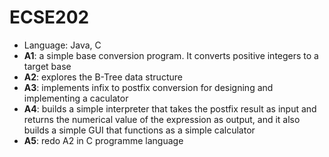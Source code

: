 # ECSE202
* Language: Java, C
* **A1**: a simple base conversion program. It converts positive integers to a target base
* **A2**: explores the B-Tree data structure
* **A3**: implements infix to postfix conversion for designing and implementing a caculator
* **A4**: builds a simple interpreter that takes the postfix result as input and returns the numerical value of the expression as output, and it also builds a simple GUI that functions as a simple calculator
* **A5**: redo A2 in C programme language
